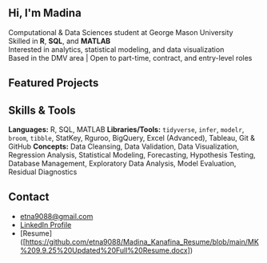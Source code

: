 ## Hi, I'm Madina

Computational & Data Sciences student at George Mason University  
Skilled in **R**, **SQL**, and **MATLAB**  
Interested in analytics, statistical modeling, and data visualization  
Based in the DMV area | Open to part-time, contract, and entry-level roles


## Featured Projects






## Skills & Tools

**Languages:** R, SQL, MATLAB
**Libraries/Tools:** `tidyverse`, `infer`, `modelr`, `broom`, `tibble`, StatKey, Rguroo, BigQuery, Excel (Advanced), Tableau, Git & GitHub
**Concepts:** Data Cleansing, Data Validation, Data Visualization, Regression Analysis, Statistical Modeling, Forecasting, Hypothesis Testing, Database Management, Exploratory Data Analysis, Model Evaluation, Residual Diagnostics


## Contact
* [etna9088@gmail.com](mailto:etna9088@gmail.com)
* [LinkedIn Profile](https://www.linkedin.com/in/etna907)
* [Resume] ([https://github.com/etna9088/Madina_Kanafina_Resume/blob/main/MK%209.9.25%20Updated%20Full%20Resume.docx])

